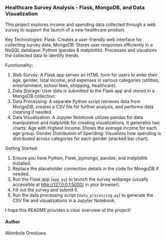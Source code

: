 ### Healthcare Survey Analysis - Flask, MongoDB, and Data Visualization

This project explores income and spending data collected through a web survey to support the launch of a new healthcare product.

Key Technologies:
Flask: Creates a user-friendly web interface for collecting survey data.
MongoDB: Stores user responses efficiently in a NoSQL database.
Python (pandas & matplotlib): Processes and visualizes the collected data to identify trends.

Functionality:

1. Web Survey: A Flask app serves an HTML form for users to enter their age, gender, total income, and expenses in various categories (utilities, entertainment, school fees, shopping, healthcare).
2. Data Storage: User data is submitted to the Flask app and stored in a MongoDB collection.
3. Data Processing: A separate Python script retrieves data from MongoDB, creates a CSV file for further analysis, and performs data cleaning if needed.
4. Data Visualization: A Jupyter Notebook utilizes pandas for data manipulation and matplotlib for creating visualizations. It generates two charts:
     Age with Highest Income: Shows the average income for each age group.
     Gender Distribution of Spending: Visualizes how spending is distributed across categories for each gender (stacked bar chart).

Getting Started:

1. Ensure you have Python, Flask, pymongo, pandas, and matplotlib installed.
2. Replace the placeholder connection details in the code for MongoDB if needed.
3. Run the Flask app (`app.py`) to launch the survey webpage (usually accessible at http://127.0.0.1:5000/ in your browser).
4. Fill out the survey and submit it. 
5. Run the data processing script (`data_processing.py`) to generate the CSV file and visualizations in a Jupyter Notebook.


I hope this README provides a clear overview of the project!


#### Author
Abimbola Oreoluwa